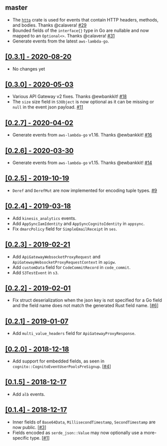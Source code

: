 ## master

- The [`http`](https://crates.io/crates/http) crate is used for events that contain HTTP headers, methods, and bodies. Thanks @calavera! [#29](https://github.com/LegNeato/aws-lambda-events/pull/29)
- Bounded fields of the `interface{}` type in Go are nullable and now mapped to an `Optional<>`. Thanks @calavera! [#31](https://github.com/LegNeato/aws-lambda-events/pull/31)
- Generate events from the latest `aws-lambda-go`.

## [[0.3.1] - 2020-08-20](https://github.com/LegNeato/aws-lambda-events/releases/tag/v0.3.1)

- No changes yet

## [[0.3.0] - 2020-05-03](https://github.com/LegNeato/aws-lambda-events/releases/tag/v0.3.0)

- Various API Gateway v2 fixes. Thanks @ewbankkit! [#18](https://github.com/LegNeato/aws-lambda-events/pull/18)
- The `size` size field in `S3Object` is now optional as it can be missing or `null` in the event json payload. [#11](https://github.com/LegNeato/aws-lambda-events/issues/11)

## [[0.2.7] - 2020-04-02](https://github.com/LegNeato/aws-lambda-events/releases/tag/v0.2.7)

- Generate events from `aws-lambda-go` v1.16.
  Thanks @ewbankkit! [#16](https://github.com/LegNeato/aws-lambda-events/pull/16)

## [[0.2.6] - 2020-03-30](https://github.com/LegNeato/aws-lambda-events/releases/tag/v0.2.6)

- Generate events from `aws-lambda-go` v1.15.
  Thanks @ewbankkit! [#14](https://github.com/LegNeato/aws-lambda-events/pull/14)

## [[0.2.5] - 2019-10-19](https://github.com/LegNeato/aws-lambda-events/releases/tag/v0.2.5)

- `Deref` and `DerefMut` are now implemented for encoding tuple types. [#9](https://github.com/LegNeato/aws-lambda-events/pull/9)

## [[0.2.4] - 2019-03-18](https://github.com/LegNeato/aws-lambda-events/releases/tag/v0.2.4)

- Add `kinesis_analytics` events.
- Add `AppSyncIamIdentity` and `AppSyncCognitoIdentity` in `appsync`.
- Fix `dmarcPolicy` field for `SimpleEmailReceipt` in `ses`.

## [[0.2.3] - 2019-02-21](https://github.com/LegNeato/aws-lambda-events/releases/tag/v0.2.3)

- Add `ApiGatewayWebsocketProxyRequest` and `ApiGatewayWebsocketProxyRequestContext` in `apigw`.
- Add `customData` field for `CodeCommitRecord` in `code_commit`.
- Add `S3TestEvent` in `s3`.

## [[0.2.2] - 2019-02-01](https://github.com/LegNeato/aws-lambda-events/releases/tag/v0.2.2)

- Fix struct deserialization when the json key is not specified for a Go field
  and the field name does not match the generated Rust field name. [[#6](https://github.com/LegNeato/aws-lambda-events/pull/6)]

## [[0.2.1] - 2019-01-07](https://github.com/LegNeato/aws-lambda-events/releases/tag/v0.2.1)

- Add `multi_value_headers` field for `ApiGatewayProxyResponse`.

## [[0.2.0] - 2018-12-18](https://github.com/LegNeato/aws-lambda-events/releases/tag/v0.2.0)

- Add support for embedded fields, as seen in `cognito::CognitoEventUserPoolsPreSignup`. [[#4](https://github.com/LegNeato/aws-lambda-events/pull/4)]

## [[0.1.5] - 2018-12-17](https://github.com/LegNeato/aws-lambda-events/releases/tag/v0.1.5)

- Add `alb` events.

## [[0.1.4] - 2018-12-17](https://github.com/LegNeato/aws-lambda-events/releases/tag/v0.1.4)

- Inner fields of `Base64Data`, `MillisecondTimestamp`, `SecondTimestamp` are
  now public. [[#3](https://github.com/LegNeato/aws-lambda-events/pull/3)]
- Fields encoded as `serde_json::Value` may now optionally use a more-specific
  type. [[#1](https://github.com/LegNeato/aws-lambda-events/pull/1)]
